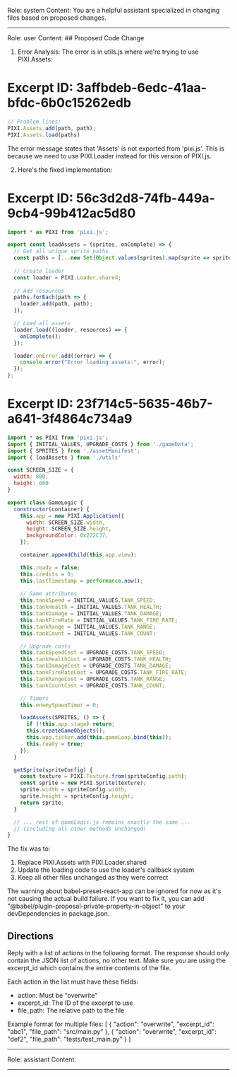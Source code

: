 Role: system
Content: You are a helpful assistant specialized in changing files based on proposed changes.
__________________
Role: user
Content: ## Proposed Code Change
1. Error Analysis:
The error is in utils.js where we're trying to use PIXI.Assets:
# Excerpt ID: 3affbdeb-6edc-41aa-bfdc-6b0c15262edb
```js
// Problem lines:
PIXI.Assets.add(path, path);
PIXI.Assets.load(paths)
```

The error message states that 'Assets' is not exported from 'pixi.js'. This is because we need to use PIXI.Loader instead for this version of PIXI.js.

2. Here's the fixed implementation:

# Excerpt ID: 56c3d2d8-74fb-449a-9cb4-99b412ac5d80
```js src/game/utils.js
import * as PIXI from 'pixi.js';

export const loadAssets = (sprites, onComplete) => {
  // Get all unique sprite paths
  const paths = [...new Set(Object.values(sprites).map(sprite => sprite.path))];
  
  // Create loader
  const loader = PIXI.Loader.shared;
  
  // Add resources
  paths.forEach(path => {
    loader.add(path, path);
  });

  // Load all assets
  loader.load((loader, resources) => {
    onComplete();
  });

  loader.onError.add((error) => {
    console.error("Error loading assets:", error);
  });
};
```

# Excerpt ID: 23f714c5-5635-46b7-a641-3f4864c734a9
```js src/game/gameLogic.js
import * as PIXI from 'pixi.js';
import { INITIAL_VALUES, UPGRADE_COSTS } from './gameData';
import { SPRITES } from './assetManifest';
import { loadAssets } from './utils'

const SCREEN_SIZE = {
  width: 800,
  height: 600
}

export class GameLogic {
  constructor(container) {
    this.app = new PIXI.Application({
      width: SCREEN_SIZE.width,
      height: SCREEN_SIZE.height,
      backgroundColor: 0x222C37,
    });

    container.appendChild(this.app.view);

    this.ready = false;
    this.credits = 0;
    this.lastTimestamp = performance.now();
    
    // Game attributes
    this.tankSpeed = INITIAL_VALUES.TANK_SPEED;
    this.tankHealth = INITIAL_VALUES.TANK_HEALTH;
    this.tankDamage = INITIAL_VALUES.TANK_DAMAGE;
    this.tankFireRate = INITIAL_VALUES.TANK_FIRE_RATE;
    this.tankRange = INITIAL_VALUES.TANK_RANGE;
    this.tankCount = INITIAL_VALUES.TANK_COUNT;

    // Upgrade costs
    this.tankSpeedCost = UPGRADE_COSTS.TANK_SPEED;
    this.tankHealthCost = UPGRADE_COSTS.TANK_HEALTH;
    this.tankDamageCost = UPGRADE_COSTS.TANK_DAMAGE;
    this.tankFireRateCost = UPGRADE_COSTS.TANK_FIRE_RATE;
    this.tankRangeCost = UPGRADE_COSTS.TANK_RANGE;
    this.tankCountCost = UPGRADE_COSTS.TANK_COUNT;

    // Timers
    this.enemySpawnTimer = 0;

    loadAssets(SPRITES, () => {
      if (!this.app.stage) return;
      this.createGameObjects();
      this.app.ticker.add(this.gameLoop.bind(this));
      this.ready = true;
    });
  }

  getSprite(spriteConfig) {
    const texture = PIXI.Texture.from(spriteConfig.path);
    const sprite = new PIXI.Sprite(texture);
    sprite.width = spriteConfig.width;
    sprite.height = spriteConfig.height;
    return sprite;
  }

  // ... rest of gameLogic.js remains exactly the same ...
  // (including all other methods unchanged)
}
```

The fix was to:
1. Replace PIXI.Assets with PIXI.Loader.shared
2. Update the loading code to use the loader's callback system
3. Keep all other files unchanged as they were correct

The warning about babel-preset-react-app can be ignored for now as it's not causing the actual build failure. If you want to fix it, you can add "@babel/plugin-proposal-private-property-in-object" to your devDependencies in package.json.

## Directions
Reply with a list of actions in the following format. The response should only contain the JSON list of actions, no other text.
Make sure you are using the excerpt_id which contains the entire contents of the file.

Each action in the list must have these fields:
- action: Must be "overwrite"
- excerpt_id: The ID of the excerpt to use
- file_path: The relative path to the file

Example format for multiple files:
[
    {
        "action": "overwrite",
        "excerpt_id": "abc1",
        "file_path": "src/main.py"
    },
    {
        "action": "overwrite",
        "excerpt_id": "def2",
        "file_path": "tests/test_main.py"
    }
]
__________________
Role: assistant
Content: 
__________________
